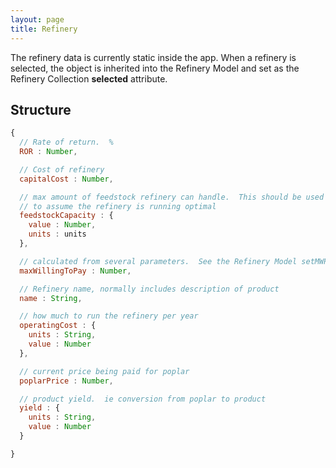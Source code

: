 ```yaml
---
layout: page
title: Refinery
---
```


The refinery data is currently static inside the app.  When a refinery is selected, the object is 
inherited into the Refinery Model and set as the Refinery Collection **selected** attribute.

## Structure

```js
{
  // Rate of return.  %
  ROR : Number,

  // Cost of refinery
  capitalCost : Number,

  // max amount of feedstock refinery can handle.  This should be used
  // to assume the refinery is running optimal
  feedstockCapacity : {
    value : Number,
    units : units
  },

  // calculated from several parameters.  See the Refinery Model setMWP() function.
  maxWillingToPay : Number,

  // Refinery name, normally includes description of product
  name : String,

  // how much to run the refinery per year
  operatingCost : {
    units : String,
    value : Number
  },

  // current price being paid for poplar
  poplarPrice : Number,

  // product yield.  ie conversion from poplar to product
  yield : {
    units : String,
    value : Number
  }

}
```